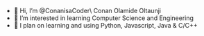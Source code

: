 - 👋 Hi, I’m @ConanisaCoder\ Conan Olamide Oltaunji
- 👀 I’m interested in learning Computer Science and Engineering 
- 🌱 I plan on learning and using Python, Javascript, Java & C/C++

